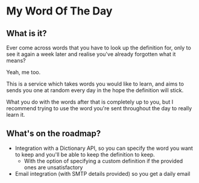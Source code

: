 # My Word Of The Day

## What is it?

Ever come across words that you have to look up the definition for, only to see it again a week later and realise you've already forgotten what it means?

Yeah, me too.

This is a service which takes words you would like to learn, and aims to sends you one at random every day in the hope the definition will stick.

What you do with the words after that is completely up to you, but I recommend trying to use the word you're sent throughout the day to really learn it.

## What's on the roadmap?

* Integration with a Dictionary API, so you can specify the word you want to keep and you'll be able to keep the definition to keep.
  * With the option of specifying a custom definition if the provided ones are unsatisfactory
* Email integration (with SMTP details provided) so you get a daily email
